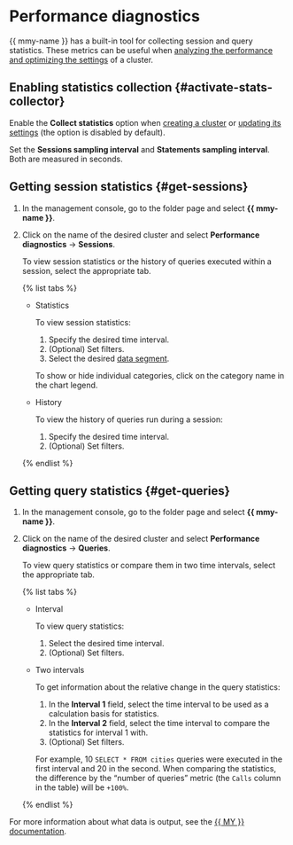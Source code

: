 # Performance diagnostics

{{ mmy-name }} has a built-in tool for collecting session and query statistics. These metrics can be useful when [analyzing the performance and optimizing the settings](../tutorials/profiling.md) of a cluster.

## Enabling statistics collection {#activate-stats-collector}

Enable the **Collect statistics** option when [creating a cluster](cluster-create.md) or [updating its settings](update.md#change-additional-settings) (the option is disabled by default).

Set the **Sessions sampling interval** and **Statements sampling interval**. Both are measured in seconds.

## Getting session statistics {#get-sessions}

1. In the management console, go to the folder page and select **{{ mmy-name }}**.

1. Click on the name of the desired cluster and select **Performance diagnostics** → **Sessions**.

    To view session statistics or the history of queries executed within a session, select the appropriate tab.

    {% list tabs %}

    * Statistics

        To view session statistics:
        1. Specify the desired time interval.
        1. (Optional) Set filters.
        1. Select the desired [data segment](https://dev.mysql.com/doc/refman/8.0/en/performance-schema-quick-start.html).

        To show or hide individual categories, click on the category name in the chart legend.

    * History

        To view the history of queries run during a session:

        1. Specify the desired time interval.
        1. (Optional) Set filters.

    {% endlist %}

## Getting query statistics {#get-queries}

1. In the management console, go to the folder page and select **{{ mmy-name }}**.
1. Click on the name of the desired cluster and select **Performance diagnostics** → **Queries**.

    To view query statistics or compare them in two time intervals, select the appropriate tab.

    {% list tabs %}

    * Interval

        To view query statistics:

        1. Select the desired time interval.
        1. (Optional) Set filters.

    * Two intervals

        To get information about the relative change in the query statistics:

        1. In the **Interval 1** field, select the time interval to be used as a calculation basis for statistics.
        1. In the **Interval 2** field, select the time interval to compare the statistics for interval 1 with.
        1. (Optional) Set filters.

        For example, 10 `SELECT * FROM cities` queries were executed in the first interval and 20 in the second. When comparing the statistics, the difference by the <q>number of queries</q> metric (the `Calls` column in the table) will be `+100%`.

    {% endlist %}

For more information about what data is output, see the [{{ MY }} documentation](https://dev.mysql.com/doc/refman/8.0/en/performance-schema-quick-start.html).
